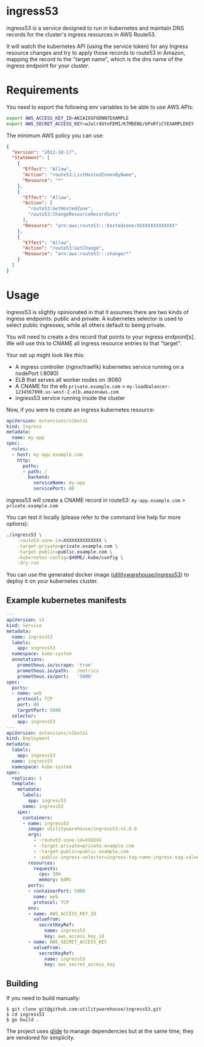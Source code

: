 # ingress53

ingress53 is a service designed to run in kubernetes and maintain DNS records for the cluster's ingress resources in AWS Route53.

It will watch the kubernetes API (using the service token) for any Ingress resource changes and try to apply those records to route53 in Amazon, mapping the record to the "target name", which is the dns name of the ingress endpoint for your cluster.

# Requirements

You need to export the following env variables to be able to use AWS APIs:

```sh
export AWS_ACCESS_KEY_ID=AKIAIOSFODNN7EXAMPLE
export AWS_SECRET_ACCESS_KEY=wJalrXUtnFEMI/K7MDENG/bPxRfiCYEXAMPLEKEY
```

The minimum AWS policy you can use:
```json
{
  "Version": "2012-10-17",
  "Statement": [
    {
      "Effect": "Allow",
      "Action": "route53:ListHostedZonesByName",
      "Resource": "*"
    },
    {
      "Effect": "Allow",
      "Action": [
        "route53:GetHostedZone",
        "route53:ChangeResourceRecordSets"
      ],
      "Resource": "arn:aws:route53:::hostedzone/XXXXXXXXXXXXXX"
    },
    {
      "Effect": "Allow",
      "Action": "route53:GetChange",
      "Resource": "arn:aws:route53:::change/*"
    }
  ]
}
```

# Usage

ingress53 is slightly opinionated in that it assumes there are two kinds of ingress endpoints: public and private. A kubernetes selector is used to select public ingresses, while all others default to being private.

You will need to create a dns record that points to your ingress endpoint[s]. We will use this to CNAME all ingress resource entries to that "target".

Your set up might look like this:

 - A ingress controller (nginx/traefik) kubernetes service running on a nodePort (:8080)
 - ELB that serves all worker nodes on :8080
 - A CNAME for the elb `private.example.com` > `my-loadbalancer-1234567890.us-west-2.elb.amazonaws.com`
 - ingress53 service running inside the cluster

Now, if you were to create an ingress kubernetes resource:

```yaml
apiVersion: extensions/v1beta1
kind: Ingress
metadata:
  name: my-app
spec:
  rules:
  - host: my-app.example.com
    http:
      paths:
      - path: /
        backend:
          serviceName: my-app
          servicePort: 80
```

ingress53 will create a CNAME record in route53: `my-app.example.com` > `private.example.com`

You can test it locally (please refer to the command line help for more options):

```sh
./ingress53 \
    -route53-zone-id=XXXXXXXXXXXXXX \
    -target-private=private.example.com \
    -target-public=public.example.com \
    -kubernetes-config=$HOME/.kube/config \
    -dry-run
```

You can use the generated docker image ([utilitywarehouse/ingress53](https://hub.docker.com/r/utilitywarehouse/ingress53/)) to deploy it on your kubernetes cluster.

## Example kubernetes manifests

```yaml
---
apiVersion: v1
kind: Service
metadata:
  name: ingress53
  labels:
    app: ingress53
  namespace: kube-system
  annotations:
    prometheus.io/scrape: 'true'
    prometheus.io/path:   /metrics
    prometheus.io/port:   '5000'
spec:
  ports:
  - name: web
    protocol: TCP
    port: 80
    targetPort: 5000
  selector:
    app: ingress53
---
apiVersion: extensions/v1beta1
kind: Deployment
metadata:
  labels:
    app: ingress53
  name: ingress53
  namespace: kube-system
spec:
  replicas: 1
  template:
    metadata:
      labels:
        app: ingress53
      name: ingress53
    spec:
      containers:
      - name: ingress53
        image: utilitywarehouse/ingress53:v1.0.0
        args:
          - -route53-zone-id=XXXXXX
          - -target-private=private.example.com
          - -target-public=public.example.com
          - -public-ingress-selector=ingress-tag-name:ingress-tag-value
        resources:
          requests:
            cpu: 10m
            memory: 64Mi
        ports:
        - containerPort: 5000
          name: web
          protocol: TCP
        env:
        - name: AWS_ACCESS_KEY_ID
          valueFrom:
            secretKeyRef:
              name: ingress53
              key: aws_access_key_id
        - name: AWS_SECRET_ACCESS_KEY
          valueFrom:
            secretKeyRef:
              name: ingress53
              key: aws_secret_access_key
```

## Building

If you need to build manually:

```
$ git clone git@github.com:utilitywarehouse/ingress53.git
$ cd ingress53
$ go build .
```

The project uses [glide](https://glide.sh/) to manage dependencies but at the same time, they are vendored for simplicity.
